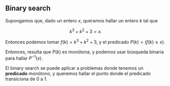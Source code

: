## Binary search

Supongamos que, dado un entero $x$, queramos hallar un entero $k$ tal que

$$
k^{3} + k^{2} + 3 = x
.$$

Entonces podemos tomar $f(k) = k^{3} + k^{2} + 3$, y el predicado $P(k) = (f(k) \geq x)$.

Entonces, resulta que $P(k)$ es monótona, y podemos usar búsqueda binaria para hallar $P^{-1}(x)$.

El binary search se puede aplicar a problemas donde tenemos un **predicado** monótono, y queremos hallar el punto donde el predicado transiciona de 0 a 1. 
